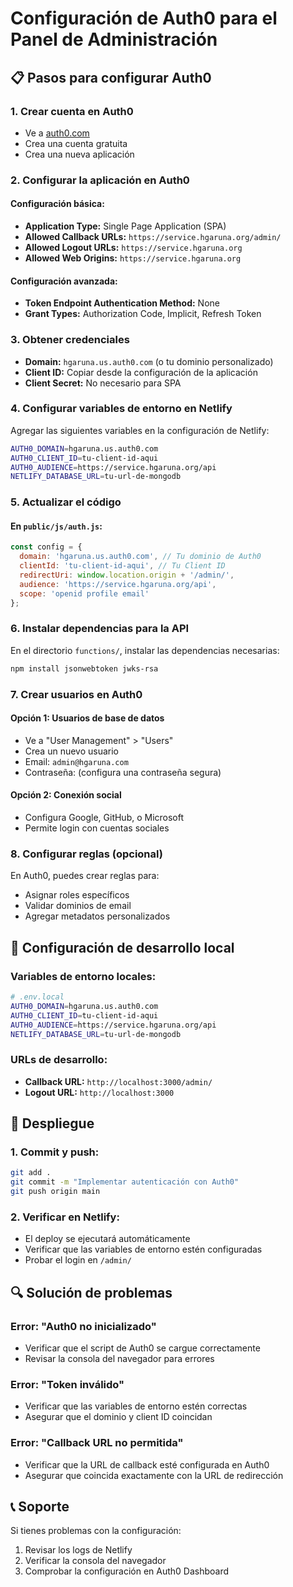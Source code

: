# Configuración de Auth0 para el Panel de Administración

## 📋 Pasos para configurar Auth0

### 1. **Crear cuenta en Auth0**
- Ve a [auth0.com](https://auth0.com)
- Crea una cuenta gratuita
- Crea una nueva aplicación

### 2. **Configurar la aplicación en Auth0**

#### **Configuración básica:**
- **Application Type:** Single Page Application (SPA)
- **Allowed Callback URLs:** `https://service.hgaruna.org/admin/`
- **Allowed Logout URLs:** `https://service.hgaruna.org`
- **Allowed Web Origins:** `https://service.hgaruna.org`

#### **Configuración avanzada:**
- **Token Endpoint Authentication Method:** None
- **Grant Types:** Authorization Code, Implicit, Refresh Token

### 3. **Obtener credenciales**
- **Domain:** `hgaruna.us.auth0.com` (o tu dominio personalizado)
- **Client ID:** Copiar desde la configuración de la aplicación
- **Client Secret:** No necesario para SPA

### 4. **Configurar variables de entorno en Netlify**

Agregar las siguientes variables en la configuración de Netlify:

```bash
AUTH0_DOMAIN=hgaruna.us.auth0.com
AUTH0_CLIENT_ID=tu-client-id-aqui
AUTH0_AUDIENCE=https://service.hgaruna.org/api
NETLIFY_DATABASE_URL=tu-url-de-mongodb
```

### 5. **Actualizar el código**

#### **En `public/js/auth.js`:**
```javascript
const config = {
  domain: 'hgaruna.us.auth0.com', // Tu dominio de Auth0
  clientId: 'tu-client-id-aqui', // Tu Client ID
  redirectUri: window.location.origin + '/admin/',
  audience: 'https://service.hgaruna.org/api',
  scope: 'openid profile email'
};
```

### 6. **Instalar dependencias para la API**

En el directorio `functions/`, instalar las dependencias necesarias:

```bash
npm install jsonwebtoken jwks-rsa
```

### 7. **Crear usuarios en Auth0**

#### **Opción 1: Usuarios de base de datos**
- Ve a "User Management" > "Users"
- Crea un nuevo usuario
- Email: `admin@hgaruna.com`
- Contraseña: (configura una contraseña segura)

#### **Opción 2: Conexión social**
- Configura Google, GitHub, o Microsoft
- Permite login con cuentas sociales

### 8. **Configurar reglas (opcional)**

En Auth0, puedes crear reglas para:
- Asignar roles específicos
- Validar dominios de email
- Agregar metadatos personalizados

## 🔧 Configuración de desarrollo local

### **Variables de entorno locales:**
```bash
# .env.local
AUTH0_DOMAIN=hgaruna.us.auth0.com
AUTH0_CLIENT_ID=tu-client-id-aqui
AUTH0_AUDIENCE=https://service.hgaruna.org/api
NETLIFY_DATABASE_URL=tu-url-de-mongodb
```

### **URLs de desarrollo:**
- **Callback URL:** `http://localhost:3000/admin/`
- **Logout URL:** `http://localhost:3000`

## 🚀 Despliegue

### **1. Commit y push:**
```bash
git add .
git commit -m "Implementar autenticación con Auth0"
git push origin main
```

### **2. Verificar en Netlify:**
- El deploy se ejecutará automáticamente
- Verificar que las variables de entorno estén configuradas
- Probar el login en `/admin/`

## 🔍 Solución de problemas

### **Error: "Auth0 no inicializado"**
- Verificar que el script de Auth0 se cargue correctamente
- Revisar la consola del navegador para errores

### **Error: "Token inválido"**
- Verificar que las variables de entorno estén correctas
- Asegurar que el dominio y client ID coincidan

### **Error: "Callback URL no permitida"**
- Verificar que la URL de callback esté configurada en Auth0
- Asegurar que coincida exactamente con la URL de redirección

## 📞 Soporte

Si tienes problemas con la configuración:
1. Revisar los logs de Netlify
2. Verificar la consola del navegador
3. Comprobar la configuración en Auth0 Dashboard 